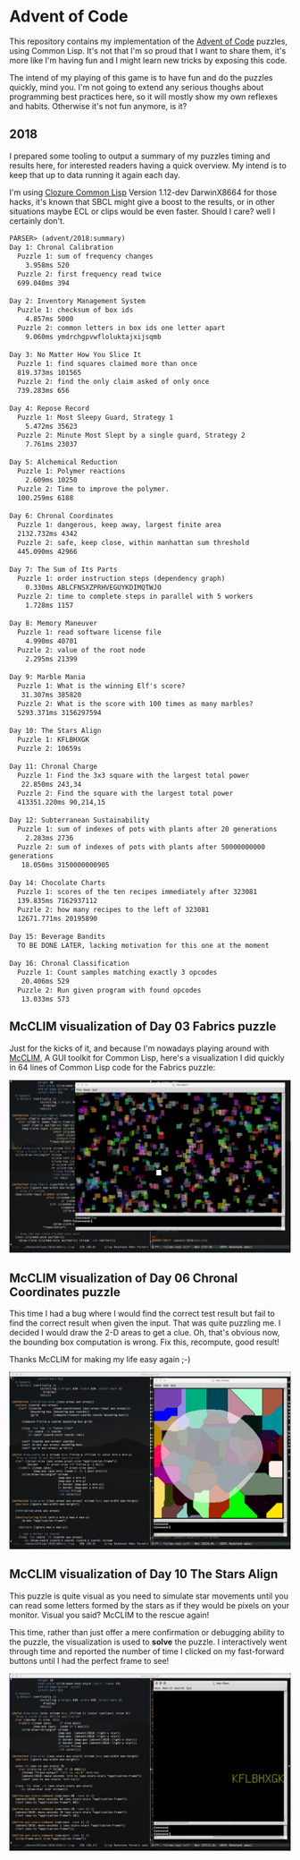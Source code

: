 # Advent of Code

This repository contains my implementation of the [Advent of
Code](https://adventofcode.com/) puzzles, using Common Lisp. It's not that
I'm so proud that I want to share them, it's more like I'm having fun and I
might learn new tricks by exposing this code.

The intend of my playing of this game is to have fun and do the puzzles
quickly, mind you. I'm not going to extend any serious thoughs about
programming best practices here, so it will mostly show my own reflexes and
habits. Otherwise it's not fun anymore, is it?

## 2018

I prepared some tooling to output a summary of my puzzles timing and results
here, for interested readers having a quick overview. My intend is to keep
that up to data running it again each day.

I'm using [Clozure Common Lisp](https://ccl.clozure.com) Version 1.12-dev
DarwinX8664 for those hacks, it's known that SBCL might give a boost to the
results, or in other situations maybe ECL or clips would be even faster.
Should I care? well I certainly don't.

~~~
PARSER> (advent/2018:summary)
Day 1: Chronal Calibration
  Puzzle 1: sum of frequency changes
    3.958ms 520
  Puzzle 2: first frequency read twice
  699.040ms 394

Day 2: Inventory Management System
  Puzzle 1: checksum of box ids
    4.857ms 5000
  Puzzle 2: common letters in box ids one letter apart
    9.060ms ymdrchgpvwfloluktajxijsqmb

Day 3: No Matter How You Slice It
  Puzzle 1: find squares claimed more than once
  819.373ms 101565
  Puzzle 2: find the only claim asked of only once
  739.283ms 656
  
Day 4: Repose Record
  Puzzle 1: Most Sleepy Guard, Strategy 1
    5.472ms 35623
  Puzzle 2: Minute Most Slept by a single guard, Strategy 2
    7.761ms 23037
    
Day 5: Alchemical Reduction
  Puzzle 1: Polymer reactions
    2.609ms 10250
  Puzzle 2: Time to improve the polymer.
  100.259ms 6188
  
Day 6: Chronal Coordinates
  Puzzle 1: dangerous, keep away, largest finite area
  2132.732ms 4342
  Puzzle 2: safe, keep close, within manhattan sum threshold
  445.090ms 42966

Day 7: The Sum of Its Parts
  Puzzle 1: order instruction steps (dependency graph)
    0.330ms ABLCFNSXZPRHVEGUYKDIMQTWJO
  Puzzle 2: time to complete steps in parallel with 5 workers
    1.728ms 1157

Day 8: Memory Maneuver
  Puzzle 1: read software license file
    4.990ms 40701
  Puzzle 2: value of the root node
    2.295ms 21399

Day 9: Marble Mania
  Puzzle 1: What is the winning Elf's score?
   31.307ms 385820
  Puzzle 2: What is the score with 100 times as many marbles?
  5293.371ms 3156297594
  
Day 10: The Stars Align
  Puzzle 1: KFLBHXGK
  Puzzle 2: 10659s
  
Day 11: Chronal Charge
  Puzzle 1: Find the 3x3 square with the largest total power
   22.850ms 243,34
  Puzzle 2: Find the square with the largest total power
  413351.220ms 90,214,15

Day 12: Subterranean Sustainability
  Puzzle 1: sum of indexes of pots with plants after 20 generations
    2.283ms 2736
  Puzzle 2: sum of indexes of pots with plants after 50000000000 generations
   18.050ms 3150000000905

Day 14: Chocolate Charts
  Puzzle 1: scores of the ten recipes immediately after 323081
  139.835ms 7162937112
  Puzzle 2: how many recipes to the left of 323081
  12671.771ms 20195890

Day 15: Beverage Bandits
  TO BE DONE LATER, lacking motivation for this one at the moment

Day 16: Chronal Classification
  Puzzle 1: Count samples matching exactly 3 opcodes
   20.406ms 529
  Puzzle 2: Run given program with found opcodes
   13.033ms 573
~~~

## McCLIM visualization of Day 03 Fabrics puzzle

Just for the kicks of it, and because I'm nowadays playing around with
[McCLIM](https://common-lisp.net/project/mcclim/), A GUI toolkit for Common
Lisp, here's a visualization I did quickly in 64 lines of Common Lisp code
for the Fabrics puzzle:

![McCLIM Fabric Visualization](./2018/d03viz.png)

## McCLIM visualization of Day 06 Chronal Coordinates puzzle

This time I had a bug where I would find the correct test result but fail to
find the correct result when given the input. That was quite puzzling me. I
decided I would draw the 2-D areas to get a clue. Oh, that's obvious now,
the bounding box computation is wrong. Fix this, recompute, good result!

Thanks McCLIM for making my life easy again ;-)

![McCLIM Safe Area Visualization](./2018/d06viz.png)

## McCLIM visualization of Day 10 The Stars Align

This puzzle is quite visual as you need to simulate star movements until you
can read some letters formed by the stars as if they would be pixels on your
monitor. Visual you said? McCLIM to the rescue again!

This time, rather than just offer a mere confirmation or debugging ability
to the puzzle, the visualization is used to **solve** the puzzle. I
interactively went through time and reported the number of time I clicked on
my fast-forward buttons until I had the perfect frame to see!

![McCLIM Stars Visualization](./2018/d10viz.png)


